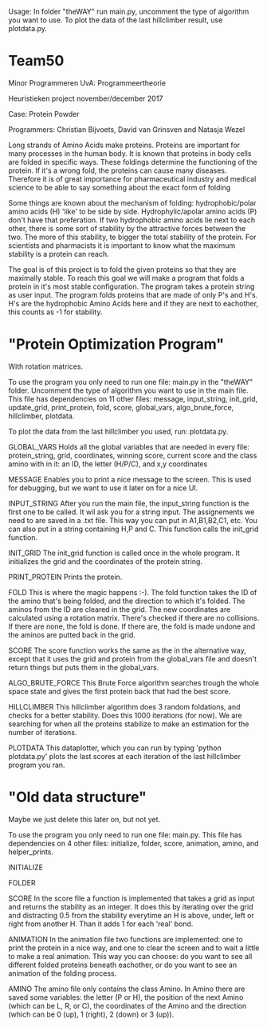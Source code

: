 Usage: In folder "theWAY" run main.py, uncomment the type of algorithm you want to use. To plot the data of the last hillclimber result, use plotdata.py.

# Team50

Minor Programmeren UvA: Programmeertheorie

Heuristieken project november/december 2017

Case: Protein Powder


Programmers: Christian Bijvoets, David van Grinsven and Natasja Wezel

Long strands of Amino Acids make proteins. Proteins are important for many processes in the human body. It is known that proteins in body cells are folded in specific ways. These foldings determine the functioning of the protein. If it's a wrong fold, the proteins can cause many diseases. Therefore it is of great importance for pharmaceutical industry and medical science to be able to say something about the exact form of folding

Some things are known about the mechanism of folding: hydrophobic/polar amino acids (H) 'like' to be side by side. Hydrophylic/apolar amino acids (P) don't have that preferation. If two hydrophobic amino acids lie next to each other, there is some sort of stability by the attractive forces between the two. The more of this stability, te bigger the total stability of the protein. For scientists and pharmacists it is important to know what the maximum stability is a protein can reach.

The goal is of this project is to fold the given proteins so that they are maximally stable. To reach this goal we will make a program that folds a protein in it's most stable configuration. The program takes a protein string as user input. The program folds proteins that are made of only P's and H's. H's are the hydrophobic Amino Acids here and if they are next to eachother, this counts as -1 for stability.

# "Protein Optimization Program"
With rotation matrices.

To use the program you only need to run one file: main.py in the "theWAY" folder. Uncomment the type of algorithm you want to use in the main file. This file has dependencies on 11 other files: message, input_string, init_grid, update_grid, print_protein, fold, score, global_vars, algo_brute_force, hillclimber, plotdata.

To plot the data from the last hillclimber you used, run: plotdata.py.

GLOBAL_VARS
Holds all the global variables that are needed in every file: protein_string, grid, coordinates, winning score, current score and the class amino with in it: an ID, the letter (H/P/C), and x,y coordinates

MESSAGE
Enables you to print a nice message to the screen. This is used for debugging, but we want to use it later on for a nice UI.

INPUT_STRING
After you run the main file, the input_string function is the first one to be called. It wil ask you for a string input. The assignements we need to are saved in a .txt file. This way you can put in A1,B1,B2,C1, etc. You can also put in a string containing H,P and C. This function calls the init_grid function.

INIT_GRID
The init_grid function is called once in the whole program. It initializes the grid and the coordinates of the protein string.

PRINT_PROTEIN
Prints the protein.

FOLD
This is where the magic happens :-). The fold function takes the ID of the amino that's being folded, and the direction to which it's folded. The aminos from the ID are cleared in the grid. The new coordinates are calculated using a rotation matrix. There's checked if there are no collisions. If there are none, the fold is done. If there are, the fold is made undone and the aminos are putted back in the grid.

SCORE
The score function works the same as the in the alternative way, except that it uses the grid and protein from the global_vars file and doesn't return things but puts them in the global_vars.

ALGO_BRUTE_FORCE
This Brute Force algorithm searches trough the whole space state and gives the first protein back that had the best score.

HILLCLIMBER
This hillclimber algorithm does 3 random foldations, and checks for a better stability. Does this 1000 iterations (for now). We are searching for when all the proteins stabilize to make an estimation for the number of iterations.

PLOTDATA
This dataplotter, which you can run by typing 'python plotdata.py' plots the last scores at each iteration of the last hillclimber program you ran.


# "Old data structure"
Maybe we just delete this later on, but not yet.

To use the program you only need to run one file: main.py. This file has dependencies on 4 other files: initialize, folder, score, animation, amino, and helper_prints.

INITIALIZE

FOLDER

SCORE
In the score file a function is implemented that takes a grid as input and returns the stability as an integer. It does this by iterating over the grid and distracting 0.5 from the stability everytime an H is above, under, left or right from another H. Than it adds 1 for each 'real' bond.

ANIMATION
In the animation file two functions are implemented: one to print the protein in a nice way, and one to clear the screen and to wait a little to make a real animation. This way you can choose: do you want to see all different folded proteins beneath eachother, or do you want to see an animation of the folding process.

AMINO
The amino file only contains the class Amino. In Amino there are saved some variables: the letter (P or H), the position of the next Amino (which can be L, R, or C), the coordinates of the Amino and the direction (which can be 0 (up), 1 (right), 2 (down) or 3 (up)).
